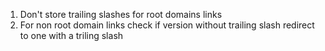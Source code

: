 1. Don't store trailing slashes for root domains links
2. For non root domain links check if version without trailing slash redirect to one with a triling slash